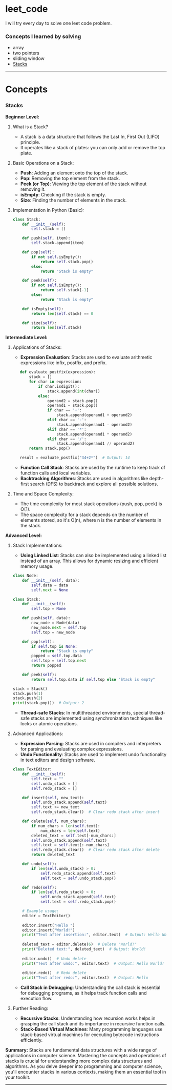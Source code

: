 # leet_code
I will try every day to solve one leet code problem.

### Concepts I learned by solving
* array
* two pointers
* sliding window
* [Stacks](#stacks)

---

# Concepts 

### Stacks 
**Beginner Level:**

1. What is a Stack?
    - A stack is a data structure that follows the Last In, First Out (LIFO) principle.
    - It operates like a stack of plates: you can only add or remove the top plate.

2. Basic Operations on a Stack:
    - **Push**: Adding an element onto the top of the stack.
    - **Pop**: Removing the top element from the stack.
    - **Peek (or Top)**: Viewing the top element of the stack without removing it.
    - **isEmpty**: Checking if the stack is empty.
    - **Size**: Finding the number of elements in the stack.

3. Implementation in Python (Basic):

    ```python
    class Stack:
        def __init__(self):
            self.stack = []
    
        def push(self, item):
            self.stack.append(item)
    
        def pop(self):
            if not self.isEmpty():
                return self.stack.pop()
            else:
                return "Stack is empty"
    
        def peek(self):
            if not self.isEmpty():
                return self.stack[-1]
            else:
                return "Stack is empty"
    
        def isEmpty(self):
            return len(self.stack) == 0
    
        def size(self):
            return len(self.stack)
    ```

**Intermediate Level:**

1. Applications of Stacks:
    - **Expression Evaluation**: Stacks are used to evaluate arithmetic expressions like infix, postfix, and prefix.

     ```python
        def evaluate_postfix(expression):
            stack = []
            for char in expression:
                if char.isdigit():
                    stack.append(int(char))
                else:
                    operand2 = stack.pop()
                    operand1 = stack.pop()
                    if char == '+':
                        stack.append(operand1 + operand2)
                    elif char == '-':
                        stack.append(operand1 - operand2)
                    elif char == '*':
                        stack.append(operand1 * operand2)
                    elif char == '/':
                        stack.append(operand1 // operand2)
            return stack.pop()
    
        result = evaluate_postfix("34+2*")  # Output: 14
     ```

    - **Function Call Stack**: Stacks are used by the runtime to keep track of function calls and local variables.
    - **Backtracking Algorithms**: Stacks are used in algorithms like depth-first search (DFS) to backtrack and explore all possible solutions.

2. Time and Space Complexity:
    - The time complexity for most stack operations (push, pop, peek) is O(1).
    - The space complexity for a stack depends on the number of elements stored, so it's O(n), where n is the number of elements in the stack.

**Advanced Level:**

1. Stack Implementations:
    - **Using Linked List**: Stacks can also be implemented using a linked list instead of an array. This allows for dynamic resizing and efficient memory usage.

    ```python
    class Node:
        def __init__(self, data):
            self.data = data
            self.next = None

    class Stack:
        def __init__(self):
            self.top = None

        def push(self, data):
            new_node = Node(data)
            new_node.next = self.top
            self.top = new_node

        def pop(self):
            if self.top is None:
                return "Stack is empty"
            popped = self.top.data
            self.top = self.top.next
            return popped

        def peek(self):
            return self.top.data if self.top else "Stack is empty"

    stack = Stack()
    stack.push(1)
    stack.push(2)
    print(stack.pop())  # Output: 2
    ```
    - **Thread-safe Stacks**: In multithreaded environments, special thread-safe stacks are implemented using synchronization techniques like locks or atomic operations.

2. Advanced Applications:
    - **Expression Parsing**: Stacks are used in compilers and interpreters for parsing and evaluating complex expressions.
    - **Undo Functionality**: Stacks are used to implement undo functionality in text editors and design software.

    ```python
    class TextEditor:
        def __init__(self):
            self.text = ""
            self.undo_stack = []
            self.redo_stack = []
    
        def insert(self, new_text):
            self.undo_stack.append(self.text)
            self.text += new_text
            self.redo_stack.clear()  # Clear redo stack after insert
    
        def delete(self, num_chars):
            if num_chars > len(self.text):
                num_chars = len(self.text)
            deleted_text = self.text[-num_chars:]
            self.undo_stack.append(self.text)
            self.text = self.text[:-num_chars]
            self.redo_stack.clear()  # Clear redo stack after delete
            return deleted_text
    
        def undo(self):
            if len(self.undo_stack) > 0:
                self.redo_stack.append(self.text)
                self.text = self.undo_stack.pop()
    
        def redo(self):
            if len(self.redo_stack) > 0:
                self.undo_stack.append(self.text)
                self.text = self.redo_stack.pop()
    
        # Example usage:
        editor = TextEditor()
        
        editor.insert("Hello ")
        editor.insert("World!")
        print("Text after insertion:", editor.text)  # Output: Hello World!
        
        deleted_text = editor.delete(6)  # Delete "World!"
        print("Deleted text:", deleted_text)  # Output: World!
        
        editor.undo()  # Undo delete
        print("Text after undo:", editor.text)  # Output: Hello World!
        
        editor.redo()  # Redo delete
        print("Text after redo:", editor.text)  # Output: Hello
    
    ```
  
    - **Call Stack in Debugging**: Understanding the call stack is essential for debugging programs, as it helps track function calls and execution flow.

3. Further Reading:
    - **Recursive Stacks**: Understanding how recursion works helps in grasping the call stack and its importance in recursive function calls.
    - **Stack-Based Virtual Machines**: Many programming languages use stack-based virtual machines for executing bytecode instructions efficiently.

**Summary:**
Stacks are fundamental data structures with a wide range of applications in computer science. Mastering the concepts and operations of stacks is crucial for understanding more complex data structures and algorithms. As you delve deeper into programming and computer science, you'll encounter stacks in various contexts, making them an essential tool in your toolkit.


----


